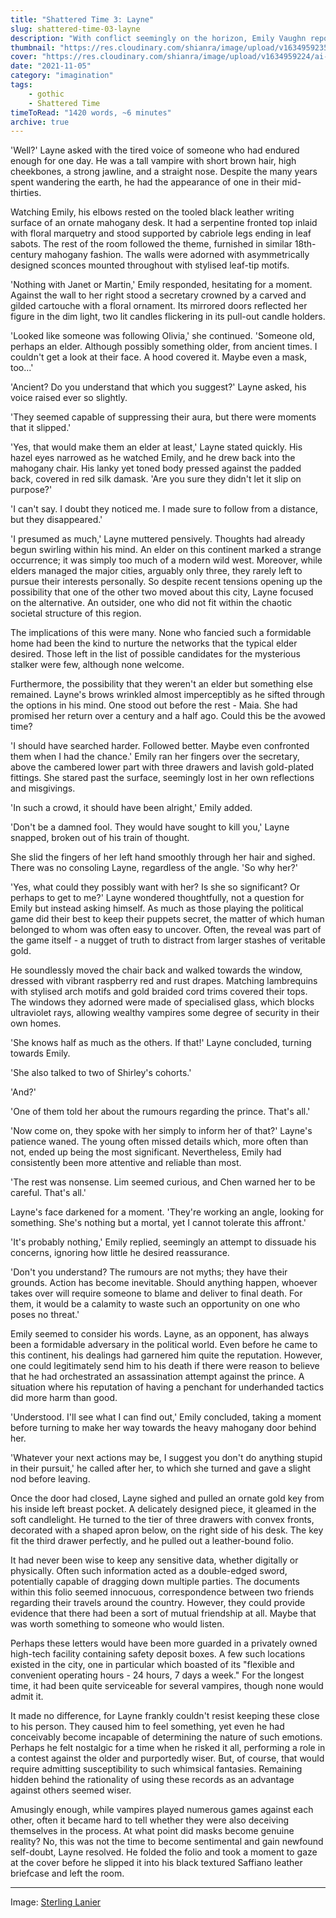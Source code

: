 ```yaml
---
title: "Shattered Time 3: Layne"
slug: shattered-time-03-layne
description: "With conflict seemingly on the horizon, Emily Vaughn reports to Layne Gerhardt. The likelihood of a powerful newcomer to the scene has Layne running through the possibilities. But, could the brewing trouble be as terrible as it seems? Or merely the paranoia of one who has played the game for too long?"
thumbnail: "https://res.cloudinary.com/shianra/image/upload/v1634959235/ai-dreams/covers/thumbnails/sterlinglanier-lanier-My542lqxpls-unsplash_ycgavo.jpg"
cover: "https://res.cloudinary.com/shianra/image/upload/v1634959224/ai-dreams/covers/sterlinglanier-lanier-My542lqxpls-unsplash-min_a9bfnl.jpg"
date: "2021-11-05"
category: "imagination"
tags:
    - gothic
    - Shattered Time
timeToRead: "1420 words, ~6 minutes"
archive: true
---
```


'Well?' Layne asked with the tired voice of someone who had endured enough for one day. He was a tall vampire with short brown hair, high cheekbones, a strong jawline, and a straight nose. Despite the many years spent wandering the earth, he had the appearance of one in their mid-thirties.

Watching Emily, his elbows rested on the tooled black leather writing surface of an ornate mahogany desk. It had a serpentine fronted top inlaid with floral marquetry and stood supported by cabriole legs ending in leaf sabots. The rest of the room followed the theme, furnished in similar 18th-century mahogany fashion. The walls were adorned with asymmetrically designed sconces mounted throughout with stylised leaf-tip motifs.

'Nothing with Janet or Martin,' Emily responded, hesitating for a moment. Against the wall to her right stood a secretary crowned by a carved and gilded cartouche with a floral ornament. Its mirrored doors reflected her figure in the dim light, two lit candles flickering in its pull-out candle holders.

'Looked like someone was following Olivia,' she continued. 'Someone old, perhaps an elder. Although possibly something older, from ancient times. I couldn't get a look at their face. A hood covered it. Maybe even a mask, too...'

'Ancient? Do you understand that which you suggest?' Layne asked, his voice raised ever so slightly.

'They seemed capable of suppressing their aura, but there were moments that it slipped.'

'Yes, that would make them an elder at least,' Layne stated quickly. His hazel eyes narrowed as he watched Emily, and he drew back into the mahogany chair. His lanky yet toned body pressed against the padded back, covered in red silk damask. 'Are you sure they didn't let it slip on purpose?'

'I can't say. I doubt they noticed me. I made sure to follow from a distance, but they disappeared.'

'I presumed as much,' Layne muttered pensively. Thoughts had already begun swirling within his mind. An elder on this continent marked a strange occurrence; it was simply too much of a modern wild west. Moreover, while elders managed the major cities, arguably only three, they rarely left to pursue their interests personally. So despite recent tensions opening up the possibility that one of the other two moved about this city, Layne focused on the alternative. An outsider, one who did not fit within the chaotic societal structure of this region.

The implications of this were many. None who fancied such a formidable home had been the kind to nurture the networks that the typical elder desired. Those left in the list of possible candidates for the mysterious stalker were few, although none welcome.

Furthermore, the possibility that they weren't an elder but something else remained. Layne's brows wrinkled almost imperceptibly as he sifted through the options in his mind. One stood out before the rest - Maia. She had promised her return over a century and a half ago. Could this be the avowed time?

'I should have searched harder. Followed better. Maybe even confronted them when I had the chance.' Emily ran her fingers over the secretary, above the cambered lower part with three drawers and lavish gold-plated fittings. She stared past the surface, seemingly lost in her own reflections and misgivings.

'In such a crowd, it should have been alright,' Emily added.

'Don't be a damned fool. They would have sought to kill you,' Layne snapped, broken out of his train of thought.

She slid the fingers of her left hand smoothly through her hair and sighed.  There was no consoling Layne, regardless of the angle. 'So why her?'

'Yes, what could they possibly want with her? Is she so significant? Or perhaps to get to me?' Layne wondered thoughtfully, not a question for Emily but instead asking himself. As much as those playing the political game did their best to keep their puppets secret, the matter of which human belonged to whom was often easy to uncover. Often, the reveal was part of the game itself - a nugget of truth to distract from larger stashes of veritable gold.

He soundlessly moved the chair back and walked towards the window, dressed with vibrant raspberry red and rust drapes. Matching lambrequins with stylised arch motifs and gold braided cord trims covered their tops. The windows they adorned were made of specialised glass, which blocks ultraviolet rays, allowing wealthy vampires some degree of security in their own homes.

'She knows half as much as the others. If that!' Layne concluded, turning towards Emily.

'She also talked to two of Shirley's cohorts.'

'And?'

'One of them told her about the rumours regarding the prince. That's all.'

'Now come on, they spoke with her simply to inform her of that?' Layne's patience waned. The young often missed details which, more often than not, ended up being the most significant. Nevertheless, Emily had consistently been more attentive and reliable than most.

'The rest was nonsense. Lim seemed curious, and Chen warned her to be careful. That's all.'

Layne's face darkened for a moment. 'They're working an angle, looking for something. She's nothing but a mortal, yet I cannot tolerate this affront.'

'It's probably nothing,' Emily replied, seemingly an attempt to dissuade his concerns, ignoring how little he desired reassurance.

'Don't you understand? The rumours are not myths; they have their grounds. Action has become inevitable. Should anything happen, whoever takes over will require someone to blame and deliver to final death. For them, it would be a calamity to waste such an opportunity on one who poses no threat.'

Emily seemed to consider his words. Layne, as an opponent, has always been a formidable adversary in the political world. Even before he came to this continent, his dealings had garnered him quite the reputation. However, one could legitimately send him to his death if there were reason to believe that he had orchestrated an assassination attempt against the prince. A situation where his reputation of having a penchant for underhanded tactics did more harm than good.

'Understood. I'll see what I can find out,' Emily concluded, taking a moment before turning to make her way towards the heavy mahogany door behind her.

'Whatever your next actions may be, I suggest you don't do anything stupid in their pursuit,' he called after her, to which she turned and gave a slight nod before leaving.

Once the door had closed, Layne sighed and pulled an ornate gold key from his inside left breast pocket. A delicately designed piece, it gleamed in the soft candlelight. He turned to the tier of three drawers with convex fronts, decorated with a shaped apron below, on the right side of his desk. The key fit the third drawer perfectly, and he pulled out a leather-bound folio.

It had never been wise to keep any sensitive data, whether digitally or physically. Often such information acted as a double-edged sword, potentially capable of dragging down multiple parties. The documents within this folio seemed innocuous, correspondence between two friends regarding their travels around the country. However, they could provide evidence that there had been a sort of mutual friendship at all. Maybe that was worth something to someone who would listen.

Perhaps these letters would have been more guarded in a privately owned high-tech facility containing safety deposit boxes. A few such locations existed in the city, one in particular which boasted of its "flexible and convenient operating hours - 24 hours, 7 days a week." For the longest time, it had been quite serviceable for several vampires, though none would admit it.

It made no difference, for Layne frankly couldn't resist keeping these close to his person. They caused him to feel something, yet even he had conceivably become incapable of determining the nature of such emotions. Perhaps he felt nostalgic for a time when he risked it all, performing a role in a contest against the older and purportedly wiser. But, of course, that would require admitting susceptibility to such whimsical fantasies. Remaining hidden behind the rationality of using these records as an advantage against others seemed wiser.

Amusingly enough, while vampires played numerous games against each other, often it became hard to tell whether they were also deceiving themselves in the process. At what point did masks become genuine reality? No, this was not the time to become sentimental and gain newfound self-doubt, Layne resolved. He folded the folio and took a moment to gaze at the cover before he slipped it into his black textured Saffiano leather briefcase and left the room.

---

Image: <a href="https://unsplash.com/photos/My542lqxpls" rel="noopener" target="_blank">Sterling Lanier</a>